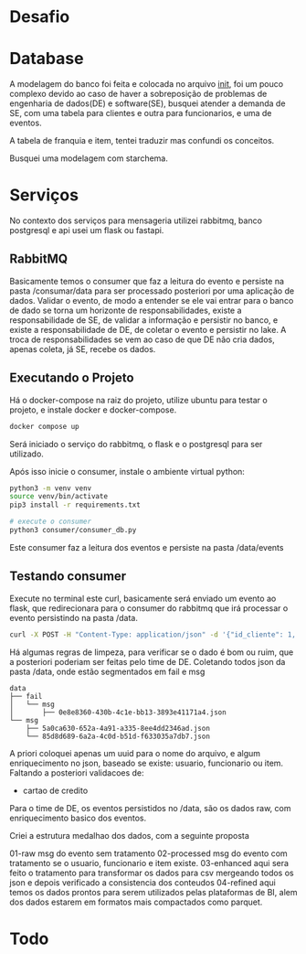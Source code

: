 # Desafio

# Database

A modelagem do banco foi feita e colocada no arquivo [init](./init-scripts/init.sql), foi um pouco complexo devido ao caso de haver a sobreposição de problemas de engenharia de dados(DE) e software(SE), busquei atender a demanda de SE, com uma tabela para clientes e outra para funcionarios, e uma de eventos.

A tabela de franquia e item, tentei traduzir mas confundi os conceitos.

Busquei uma modelagem com starchema.

# Serviços

No contexto dos serviços para mensageria utilizei rabbitmq, banco postgresql e api usei um flask ou fastapi.

## RabbitMQ

Basicamente temos o consumer que faz a leitura do evento e persiste na pasta /consumar/data para ser processado 
posteriori por uma aplicação de dados.
Validar o evento, de modo a entender se ele vai entrar para o banco de dado se torna um horizonte de responsabilidades,
existe a responsabilidade de SE, de validar a informação e persistir no banco, e existe a responsabilidade de DE, de coletar o evento e persistir no lake. A troca de responsabilidades se vem ao caso de que DE não cria dados, apenas coleta, já SE, recebe os dados.

## Executando o Projeto

Há o docker-compose na raiz do projeto, utilize ubuntu para testar o projeto, e instale docker e docker-compose.

```sh
docker compose up
```

Será iniciado o serviço do rabbitmq, o flask e o postgresql para ser utilizado.

Após isso inicie o consumer, instale o ambiente virtual python:

```sh
python3 -m venv venv
source venv/bin/activate
pip3 install -r requirements.txt
```

```sh
# execute o consumer
python3 consumer/consumer_db.py
```

Este consumer faz a leitura dos eventos e persiste na pasta /data/events

## Testando consumer

Execute no terminal este curl, basicamente será enviado um evento ao flask, que redirecionara para
o consumer do rabbitmq que irá processar o evento persistindo na pasta /data.

```sh
curl -X POST -H "Content-Type: application/json" -d '{"id_cliente": 1, "id_funcionario": 1, "id_item": 1, "data_aluguel": "2023-06-23", "data_devolucao": "2023-06-30", "id_evento":"Aluguel"}' http://localhost:5000/send_event
```

Há algumas regras de limpeza, para verificar se o dado é bom ou ruim, que a posteriori poderiam ser feitas pelo time de DE.
Coletando todos json da pasta /data, onde estão segmentados em fail e msg

```
data
├── fail
│   └── msg
│       ├── 0e8e8360-430b-4c1e-bb13-3893e41171a4.json
└── msg
    ├── 5a0ca630-652a-4a91-a335-8ee4dd2346ad.json
    └── 85d8d689-6a2a-4c0d-b51d-f633035a7db7.json
```

A priori coloquei apenas um uuid para o nome do arquivo, e algum enriquecimento no json, baseado se existe: usuario, funcionario ou item.
Faltando a posteriori validacoes de:
- cartao de credito

Para o time de DE, os eventos persistidos no /data, são os dados raw, com enriquecimento basico dos eventos.

Criei a estrutura medalhao dos dados, com a seguinte proposta

01-raw
msg do evento sem tratamento
02-processed
msg do evento com tratamento se o usuario, funcionario e item existe.
03-enhanced
aqui sera feito o tratamento para transformar os dados para csv mergeando todos os json
e depois verificado a consistencia dos conteudos
04-refined
aqui temos os dados prontos para serem utilizados pelas plataformas de BI, alem dos dados
estarem em formatos mais compactados como parquet.

# Todo